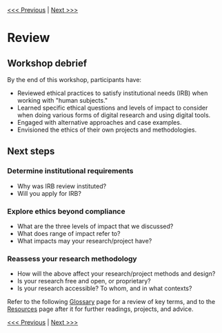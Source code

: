 [<<< Previous](cases.md) | [Next >>>](glossary.md)

# Review  

## Workshop debrief

By the end of this workshop, participants have:

* Reviewed ethical practices to satisfy institutional needs (IRB) when working with "human subjects."
* Learned specific ethical questions and levels of impact to consider when doing various forms of digital research and using digital tools.
* Engaged with alternative approaches and case examples.
* Envisioned the ethics of their own projects and methodologies.

## Next steps 

### Determine institutional requirements

- Why was IRB review instituted?
- Will you apply for IRB?

### Explore ethics beyond compliance

- What are the three levels of impact that we discussed?
- What does range of impact refer to?
- What impacts may your research/project have?  

### Reassess your research methodology

- How will the above affect your research/project methods and design?
- Is your research free and open, or proprietary?
- Is your research accessible? To whom, and in what contexts?  

Refer to the following [Glossary](glossary.md) page for a review of key terms, and to the [Resources](resources.md) page after it for further readings, projects, and advice.

[<<< Previous](cases.md) | [Next >>>](glossary.md)  
